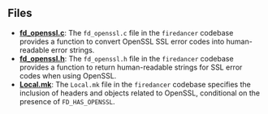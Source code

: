 
## Files
- **[fd_openssl.c](openssl/fd_openssl.c.driver.md)**: The `fd_openssl.c` file in the `firedancer` codebase provides a function to convert OpenSSL SSL error codes into human-readable error strings.
- **[fd_openssl.h](openssl/fd_openssl.h.driver.md)**: The `fd_openssl.h` file in the `firedancer` codebase provides a function to return human-readable strings for SSL error codes when using OpenSSL.
- **[Local.mk](openssl/Local.mk.driver.md)**: The `Local.mk` file in the `firedancer` codebase specifies the inclusion of headers and objects related to OpenSSL, conditional on the presence of `FD_HAS_OPENSSL`.
